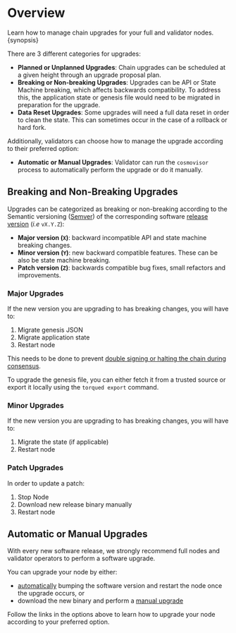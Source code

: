 <!--
order: 1
-->

# Overview

Learn how to manage chain upgrades for your full and validator nodes. {synopsis}

There are 3 different categories for upgrades:

- **Planned or Unplanned Upgrades**: Chain upgrades can be scheduled at a given height through an upgrade proposal plan.
- **Breaking or Non-breaking Upgrades**: Upgrades can be API or State Machine breaking, which affects backwards compatibility. To address this, the application state or genesis file would need to be migrated in preparation for the upgrade.
- **Data Reset Upgrades**: Some upgrades will need a full data reset in order to clean the state. This can sometimes occur in the case of a rollback or hard fork.

Additionally, validators can choose how to manage the upgrade according to their preferred option:

- **Automatic or Manual Upgrades**: Validator can run the `cosmovisor` process to automatically perform the upgrade or do it manually.

## Breaking and Non-Breaking Upgrades

Upgrades can be categorized as breaking or non-breaking according to the Semantic versioning ([Semver](https://semver.org/)) of the corresponding software [release version](https://github.com/olegtropinin/torque/releases) (*i.e* `vX.Y.Z`):

- **Major version (`X`)**: backward incompatible API and state machine breaking changes.
- **Minor version (`Y`)**: new backward compatible features. These can be also be state machine breaking.
- **Patch version (`Z`)**: backwards compatible bug fixes, small refactors and improvements.

### Major Upgrades

If the new version you are upgrading to has breaking changes, you will have to:

1. Migrate genesis JSON
2. Migrate application state
3. Restart node

This needs to be done to prevent [double signing or halting the chain during consensus](https://docs.tendermint.com/master/spec/consensus/signing.html#double-signing).

To upgrade the genesis file, you can either fetch it from a trusted source or export it locally using the `torqued export` command.

### Minor Upgrades

If the new version you are upgrading to has breaking changes, you will have to:

1. Migrate the state (if applicable)
2. Restart node

### Patch Upgrades

In order to update a patch:

1. Stop Node
2. Download new release binary manually
3. Restart node

## Automatic or Manual Upgrades

With every new software release, we strongly recommend full nodes and validator operators to perform a software upgrade.

You can upgrade your node by either:

- [automatically](./automated) bumping the software version and restart the node once the upgrade occurs, or
- download the new binary and perform a [manual upgrade](manual)

Follow the links in the options above to learn how to upgrade your node according to your preferred option.
